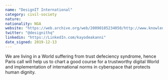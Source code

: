 ```yaml
---
name: "DesignIT International"
category: civil-society
nature:
nationality: NGA
website: "https://web.archive.org/web/20090105234050/http://www.knowledgehouseafrica.org/history.php"
twitter: "@designithq"
linkedin: "https://LinkedIn.com/kayodeakanni"
date_signed: 2019-12-13
---
```

We are living in a World suffering from trust defeciency syndrome, hence Paris call will help us to chart a good course for a trustworthy digital World and implementation of international norms in cyberspace that protects human dignity.
